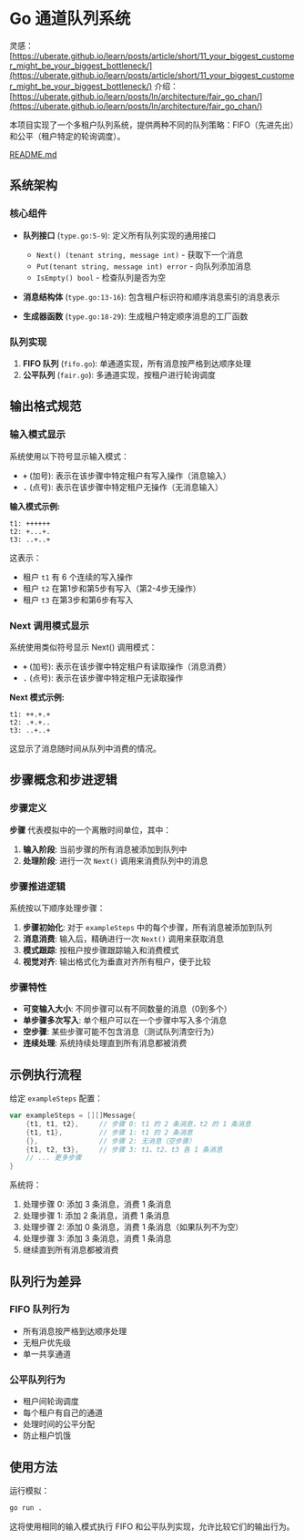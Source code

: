# Go 通道队列系统

灵感：[https://uberate.github.io/learn/posts/article/short/11_your_biggest_customer_might_be_your_biggest_bottleneck/](https://uberate.github.io/learn/posts/article/short/11_your_biggest_customer_might_be_your_biggest_bottleneck/)
介绍：[https://uberate.github.io/learn/posts/ln/architecture/fair_go_chan/](https://uberate.github.io/learn/posts/ln/architecture/fair_go_chan/)

本项目实现了一个多租户队列系统，提供两种不同的队列策略：FIFO（先进先出）和公平（租户特定的轮询调度）。

[README.md](README_en.md)

## 系统架构

### 核心组件

- **队列接口** (`type.go:5-9`): 定义所有队列实现的通用接口
  - `Next() (tenant string, message int)` - 获取下一个消息
  - `Put(tenant string, message int) error` - 向队列添加消息
  - `IsEmpty() bool` - 检查队列是否为空

- **消息结构体** (`type.go:13-16`): 包含租户标识符和顺序消息索引的消息表示

- **生成器函数** (`type.go:18-29`): 生成租户特定顺序消息的工厂函数

### 队列实现

1. **FIFO 队列** (`fifo.go`): 单通道实现，所有消息按严格到达顺序处理
2. **公平队列** (`fair.go`): 多通道实现，按租户进行轮询调度

## 输出格式规范

### 输入模式显示

系统使用以下符号显示输入模式：

- **`+`** (加号): 表示在该步骤中特定租户有写入操作（消息输入）
- **`.`** (点号): 表示在该步骤中特定租户无操作（无消息输入）

**输入模式示例:**
```
t1: ++++++
t2: +...+.
t3: ..+..+
```

这表示：
- 租户 `t1` 有 6 个连续的写入操作
- 租户 `t2` 在第1步和第5步有写入（第2-4步无操作）
- 租户 `t3` 在第3步和第6步有写入

### Next 调用模式显示

系统使用类似符号显示 Next() 调用模式：

- **`+`** (加号): 表示在该步骤中特定租户有读取操作（消息消费）
- **`.`** (点号): 表示在该步骤中特定租户无读取操作

**Next 模式示例:**
```
t1: ++.+.+
t2: .+.+..
t3: ..+..+
```

这显示了消息随时间从队列中消费的情况。

## 步骤概念和步进逻辑

### 步骤定义
**步骤** 代表模拟中的一个离散时间单位，其中：
1. **输入阶段**: 当前步骤的所有消息被添加到队列中
2. **处理阶段**: 进行一次 `Next()` 调用来消费队列中的消息

### 步骤推进逻辑

系统按以下顺序处理步骤：

1. **步骤初始化**: 对于 `exampleSteps` 中的每个步骤，所有消息被添加到队列
2. **消息消费**: 输入后，精确进行一次 `Next()` 调用来获取消息
3. **模式跟踪**: 按租户按步骤跟踪输入和消费模式
4. **视觉对齐**: 输出格式化为垂直对齐所有租户，便于比较

### 步骤特性

- **可变输入大小**: 不同步骤可以有不同数量的消息（0到多个）
- **单步骤多次写入**: 单个租户可以在一个步骤中写入多个消息
- **空步骤**: 某些步骤可能不包含消息（测试队列清空行为）
- **连续处理**: 系统持续处理直到所有消息都被消费

## 示例执行流程

给定 `exampleSteps` 配置：

```go
var exampleSteps = [][]Message{
    {t1, t1, t2},     // 步骤 0: t1 的 2 条消息，t2 的 1 条消息
    {t1, t1},         // 步骤 1: t1 的 2 条消息
    {},               // 步骤 2: 无消息（空步骤）
    {t1, t2, t3},     // 步骤 3: t1、t2、t3 各 1 条消息
    // ... 更多步骤
}
```

系统将：
1. 处理步骤 0: 添加 3 条消息，消费 1 条消息
2. 处理步骤 1: 添加 2 条消息，消费 1 条消息
3. 处理步骤 2: 添加 0 条消息，消费 1 条消息（如果队列不为空）
4. 处理步骤 3: 添加 3 条消息，消费 1 条消息
5. 继续直到所有消息都被消费

## 队列行为差异

### FIFO 队列行为
- 所有消息按严格到达顺序处理
- 无租户优先级
- 单一共享通道

### 公平队列行为
- 租户间轮询调度
- 每个租户有自己的通道
- 处理时间的公平分配
- 防止租户饥饿

## 使用方法

运行模拟：
```bash
go run .
```

这将使用相同的输入模式执行 FIFO 和公平队列实现，允许比较它们的输出行为。